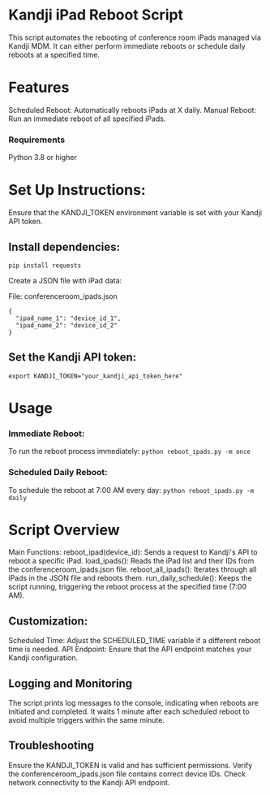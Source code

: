 # Kandji iPad Reboot Script
This script automates the rebooting of conference room iPads managed via Kandji MDM. It can either perform immediate reboots or schedule daily reboots at a specified time.

# Features
Scheduled Reboot: Automatically reboots iPads at X daily.
Manual Reboot: Run an immediate reboot of all specified iPads.

### Requirements
Python 3.8 or higher


# Set Up Instructions:
Ensure that the KANDJI_TOKEN environment variable is set with your Kandji API token.


## Install dependencies:
`pip install requests`

Create a JSON file with iPad data:

File: conferenceroom_ipads.json
```
{
  "ipad_name_1": "device_id_1",
  "ipad_name_2": "device_id_2"
}
```

## Set the Kandji API token:

`export KANDJI_TOKEN="your_kandji_api_token_here"`

# Usage
### Immediate Reboot:
To run the reboot process immediately:
`python reboot_ipads.py -m once`
### Scheduled Daily Reboot:
To schedule the reboot at 7:00 AM every day:
`python reboot_ipads.py -m daily`


# Script Overview
Main Functions:
reboot_ipad(device_id): Sends a request to Kandji's API to reboot a specific iPad.
load_ipads(): Reads the iPad list and their IDs from the conferenceroom_ipads.json file.
reboot_all_ipads(): Iterates through all iPads in the JSON file and reboots them.
run_daily_schedule(): Keeps the script running, triggering the reboot process at the specified time (7:00 AM).
## Customization:
Scheduled Time: Adjust the SCHEDULED_TIME variable if a different reboot time is needed.
API Endpoint: Ensure that the API endpoint matches your Kandji configuration.
## Logging and Monitoring
The script prints log messages to the console, indicating when reboots are initiated and completed.
It waits 1 minute after each scheduled reboot to avoid multiple triggers within the same minute.
## Troubleshooting
Ensure the KANDJI_TOKEN is valid and has sufficient permissions.
Verify the conferenceroom_ipads.json file contains correct device IDs.
Check network connectivity to the Kandji API endpoint.
